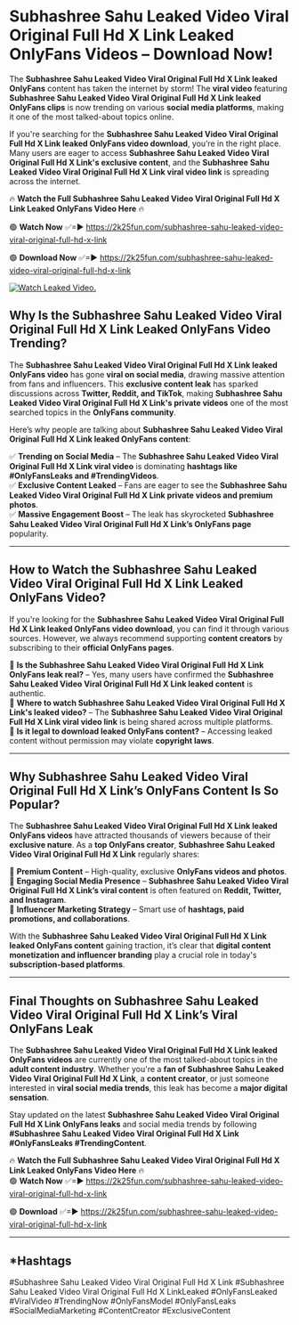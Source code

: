 # Subhashree Sahu Leaked Video Viral Original Full Hd X Link Leaked OnlyFans Videos – Download Now!

The **Subhashree Sahu Leaked Video Viral Original Full Hd X Link leaked OnlyFans** content has taken the internet by storm! The **viral video** featuring **Subhashree Sahu Leaked Video Viral Original Full Hd X Link leaked OnlyFans clips** is now trending on various **social media platforms**, making it one of the most talked-about topics online.  

If you're searching for the **Subhashree Sahu Leaked Video Viral Original Full Hd X Link leaked OnlyFans video download**, you’re in the right place. Many users are eager to access **Subhashree Sahu Leaked Video Viral Original Full Hd X Link's exclusive content**, and the **Subhashree Sahu Leaked Video Viral Original Full Hd X Link viral video link** is spreading across the internet.  

🔥 **Watch the Full Subhashree Sahu Leaked Video Viral Original Full Hd X Link Leaked OnlyFans Video Here** 🔥  

🟢 **Watch Now** ✅=► https://2k25fun.com/subhashree-sahu-leaked-video-viral-original-full-hd-x-link

🟢 **Download Now** ✅=► https://2k25fun.com/subhashree-sahu-leaked-video-viral-original-full-hd-x-link

[![Watch Leaked Video.](https://miro.medium.com/v2/resize:fit:828/format:webp/1*cilzJN44JGOrTw9NJCrNHA.gif "Watch Leaked Video")](https://2k25fun.com/subhashree-sahu-leaked-video-viral-original-full-hd-x-link)

## **Why Is the Subhashree Sahu Leaked Video Viral Original Full Hd X Link Leaked OnlyFans Video Trending?**  

The **Subhashree Sahu Leaked Video Viral Original Full Hd X Link leaked OnlyFans video** has gone **viral on social media**, drawing massive attention from fans and influencers. This **exclusive content leak** has sparked discussions across **Twitter, Reddit, and TikTok**, making **Subhashree Sahu Leaked Video Viral Original Full Hd X Link's private videos** one of the most searched topics in the **OnlyFans community**.  

Here’s why people are talking about **Subhashree Sahu Leaked Video Viral Original Full Hd X Link leaked OnlyFans content**:  

✅ **Trending on Social Media** – The **Subhashree Sahu Leaked Video Viral Original Full Hd X Link viral video** is dominating **hashtags like #OnlyFansLeaks and #TrendingVideos**.  
✅ **Exclusive Content Leaked** – Fans are eager to see the **Subhashree Sahu Leaked Video Viral Original Full Hd X Link private videos and premium photos**.  
✅ **Massive Engagement Boost** – The leak has skyrocketed **Subhashree Sahu Leaked Video Viral Original Full Hd X Link’s OnlyFans page** popularity.  

---

## **How to Watch the Subhashree Sahu Leaked Video Viral Original Full Hd X Link Leaked OnlyFans Video?**  

If you're looking for the **Subhashree Sahu Leaked Video Viral Original Full Hd X Link leaked OnlyFans video download**, you can find it through various sources. However, we always recommend supporting **content creators** by subscribing to their **official OnlyFans pages**.  

🔹 **Is the Subhashree Sahu Leaked Video Viral Original Full Hd X Link OnlyFans leak real?** – Yes, many users have confirmed the **Subhashree Sahu Leaked Video Viral Original Full Hd X Link leaked content** is authentic.  
🔹 **Where to watch Subhashree Sahu Leaked Video Viral Original Full Hd X Link's leaked video?** – The **Subhashree Sahu Leaked Video Viral Original Full Hd X Link viral video link** is being shared across multiple platforms.  
🔹 **Is it legal to download leaked OnlyFans content?** – Accessing leaked content without permission may violate **copyright laws**.  

---

## **Why Subhashree Sahu Leaked Video Viral Original Full Hd X Link’s OnlyFans Content Is So Popular?**  

The **Subhashree Sahu Leaked Video Viral Original Full Hd X Link leaked OnlyFans videos** have attracted thousands of viewers because of their **exclusive nature**. As a **top OnlyFans creator**, **Subhashree Sahu Leaked Video Viral Original Full Hd X Link** regularly shares:  

📌 **Premium Content** – High-quality, exclusive **OnlyFans videos and photos**.  
📌 **Engaging Social Media Presence** – **Subhashree Sahu Leaked Video Viral Original Full Hd X Link’s viral content** is often featured on **Reddit, Twitter, and Instagram**.  
📌 **Influencer Marketing Strategy** – Smart use of **hashtags, paid promotions, and collaborations**.  

With the **Subhashree Sahu Leaked Video Viral Original Full Hd X Link leaked OnlyFans content** gaining traction, it’s clear that **digital content monetization and influencer branding** play a crucial role in today's **subscription-based platforms**.  

---

## **Final Thoughts on Subhashree Sahu Leaked Video Viral Original Full Hd X Link’s Viral OnlyFans Leak**  

The **Subhashree Sahu Leaked Video Viral Original Full Hd X Link leaked OnlyFans videos** are currently one of the most talked-about topics in the **adult content industry**. Whether you're a **fan of Subhashree Sahu Leaked Video Viral Original Full Hd X Link**, a **content creator**, or just someone interested in **viral social media trends**, this leak has become a **major digital sensation**.  

Stay updated on the latest **Subhashree Sahu Leaked Video Viral Original Full Hd X Link OnlyFans leaks** and social media trends by following **#Subhashree Sahu Leaked Video Viral Original Full Hd X Link #OnlyFansLeaks #TrendingContent**.  

🔥 **Watch the Full Subhashree Sahu Leaked Video Viral Original Full Hd X Link Leaked OnlyFans Video Here** 🔥  
🟢 **Watch Now** ✅=► https://2k25fun.com/subhashree-sahu-leaked-video-viral-original-full-hd-x-link

🟢 **Download** ✅=► https://2k25fun.com/subhashree-sahu-leaked-video-viral-original-full-hd-x-link

---

## *Hashtags
#Subhashree Sahu Leaked Video Viral Original Full Hd X Link #Subhashree Sahu Leaked Video Viral Original Full Hd X LinkLeaked #OnlyFansLeaked #ViralVideo #TrendingNow #OnlyFansModel #OnlyFansLeaks #SocialMediaMarketing #ContentCreator #ExclusiveContent  